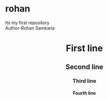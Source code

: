 # rohan
Its my first repository
<br>
Author-Rohan Samkaria

<html>
   <head>
     <title>Computer</title>
   </head>
  <body>
    <header>
      <h1> First line</h1>
      <h2>Second line</h2>
      <h3>Third line</h3>
      <h4>Fourth line</h4>
       
  </body>
</html>
